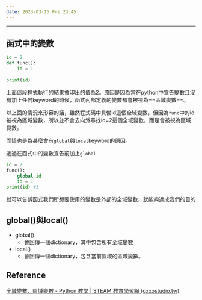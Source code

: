 ```yaml
---
date: 2023-03-15 Fri 23:45
---
```

---

## 函式中的變數

```python
id = 2
def func():
	id = 1
	
print(id)
```

上面這段程式執行的結果會印出的值為2。原因是因為當在python中宣告變數且沒有加上任何keyword的時候，函式內部定義的變數都會被視為==區域變數==。

以上面的情況來形容的話，雖然程式碼中具備id這個全域變數，但因為`func`中的id被視為區域變數，所以並不會去向外尋找id=2這個全域變數，而是會被視為區域變數。

而這也是為甚麼會有`global`與`local`keyword的原因。

透過在函式中的變數宣告前加上`global`

```python
id = 2 
func():
	global id
	id = 1
print(id) #1
```

就可以告訴函式我們所想要使用的變數是外部的全域變數，就能夠達成我們的目的

## global()與local()

+ global()
	+ 會回傳一個dictionary，其中包含所有全域變數
+ local()
	+ 會回傳一個dictionary，包含當前區域的區域變數。

## Reference
[全域變數、區域變數 - Python 教學 | STEAM 教育學習網 (oxxostudio.tw)](https://steam.oxxostudio.tw/category/python/basic/global-variable.html#google_vignette)
